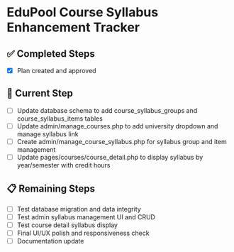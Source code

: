 # EduPool Course Syllabus Enhancement Tracker

## ✅ Completed Steps
- [x] Plan created and approved

## 🔄 Current Step
- [ ] Update database schema to add course_syllabus_groups and course_syllabus_items tables
- [ ] Update admin/manage_courses.php to add university dropdown and manage syllabus link
- [ ] Create admin/manage_course_syllabus.php for syllabus group and item management
- [ ] Update pages/courses/course_detail.php to display syllabus by year/semester with credit hours

## 📋 Remaining Steps
- [ ] Test database migration and data integrity
- [ ] Test admin syllabus management UI and CRUD
- [ ] Test course detail syllabus display
- [ ] Final UI/UX polish and responsiveness check
- [ ] Documentation update
